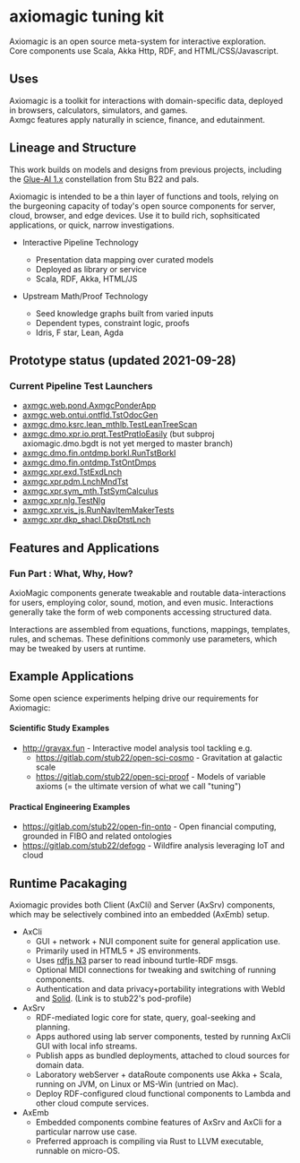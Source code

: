 # axiomagic tuning kit 
Axiomagic is an open source meta-system for interactive exploration.
<br/>Core components use Scala, Akka Http, RDF, and HTML/CSS/Javascript.


## Uses 
Axiomagic is a toolkit for interactions with domain-specific data, deployed in browsers, calculators, simulators, and games.
<br/>Axmgc features apply naturally in science, finance, and edutainment.

## Lineage and Structure
This work builds on models and designs from previous projects, including the [Glue-AI 1.x](http://glue.ai) constellation 
from Stu B22 and pals.

Axiomagic is intended to be a thin layer of functions and tools, relying on the burgeoning capacity of today's open source components for server, cloud, browser, and edge devices.  Use it to build rich, sophsiticated applications, or quick, narrow investigations.

 * Interactive Pipeline Technology  
   * Presentation data mapping over curated models
   * Deployed as library or service
   * Scala, RDF, Akka, HTML/JS

 * Upstream Math/Proof Technology
   * Seed knowledge graphs built from varied inputs
   * Dependent types, constraint logic, proofs
   * Idris, F star, Lean, Agda

## Prototype status  (updated 2021-09-28)

###  Current Pipeline Test Launchers
  * [axmgc.web.pond.AxmgcPonderApp](adaxmvn/axmgc_web_pond/src/main/scala/axmgc/web/pond/AxmgcPonder.scala)
  * [axmgc.web.ontui.ontfld.TstOdocGen](adaxmvn/axmgc_web_ontui/src/main/scala/axmgc/web/ontui/ontfld/TstOdocGen.scala)
  * [axmgc.dmo.ksrc.lean_mthlb.TestLeanTreeScan](adaxmvn/axmgc_dmo_fibo/src/main/scala/axmgc/dmo/ksrc/lean_mthlb/TestLeanTreeScan.scala)
  * [axmgc.dmo.xpr.io.prqt.TestPrqtIoEasily](https://github.com/stub22/axiomagic/blob/xprmnt_mlrn_djl_mxnet/adaxmvn/axmgc_dmo_bgdt/src/main/scala/axmgc/xpr/io/prqt/TestPrqtIoEasily.scala) (but subproj axiomagic.dmo.bgdt is not yet merged to master branch)
  * [axmgc.dmo.fin.ontdmp.borkl.RunTstBorkl](adaxmvn/axmgc_dmo_fibo/src/main/scala/axmgc/dmo/fin/ontdmp/borkl/RunTstBorkl.scala)
  * [axmgc.dmo.fin.ontdmp.TstOntDmps](adaxmvn/axmgc_dmo_fibo/src/main/scala/axmgc/dmo/fin/ontdmp/TstOntDmps.scala)
  * [axmgc.xpr.exd.TstExdLnch](adaxmvn/axmgc_dmo_hvol/src/main/scala/axmgc/xpr/exd/TstExdLnch.scala)
  * [axmgc.xpr.pdm.LnchMndTst](adaxmvn/axmgc_dmo_hvol/src/main/scala/axmgc/xpr/pdm/LnchMndTst.scala)
  * [axmgc.xpr.sym_mth.TstSymCalculus](adaxmvn/axmgc_dmo_fibo/src/main/scala/axmgc/xpr/sym_mth/TstSymCalculus.scala)
  * [axmgc.xpr.nlg.TestNlg](adaxmvn/axmgc_dmo_hvol/src/main/scala/axmgc/xpr/nlg/TestNlg.scala)
  * [axmgc.xpr.vis_js.RunNavItemMakerTests](adaxmvn/axmgc_dmo_fibo/src/main/scala/axmgc/xpr/vis_js/SampleNavItemStuff.scala)
  * [axmgc.xpr.dkp_shacl.DkpDtstLnch](adaxmvn/axmgc_dmo_fibo/src/main/scala/axmgc/xpr/dkp_shacl/DkpDtstLnch.scala)

## Features and Applications

### Fun Part : What, Why, How?
AxioMagic components generate tweakable and routable data-interactions for users,
employing color, sound, motion, and even music.  Interactions generally take the form
of web components accessing structured data.

Interactions are assembled from equations, functions, mappings, templates, rules, and schemas.
These definitions commonly use parameters, which may be tweaked by users at runtime.

## Example Applications
Some open science experiments helping drive our requirements for Axiomagic:

#### Scientific Study Examples  
 * http://gravax.fun - Interactive model analysis tool tackling e.g. 
   * https://gitlab.com/stub22/open-sci-cosmo - Gravitation at galactic scale
   * https://gitlab.com/stub22/open-sci-proof - Models of variable axioms (= the ultimate version of what we call "tuning")

#### Practical Engineering Examples
 * https://gitlab.com/stub22/open-fin-onto - Open financial computing, grounded in FIBO and related ontologies
 * https://gitlab.com/stub22/defogo - Wildfire analysis leveraging IoT and cloud
  
## Runtime Pacakaging
 Axiomagic provides both Client (AxCli) and Server (AxSrv) components, which may be selectively combined into an embedded (AxEmb) setup.
 * AxCli
   *  GUI + network + NUI component suite for general application use.
   *  Primarily used in HTML5 + JS environments.
   *  Uses [rdfjs N3](https://github.com/rdfjs/N3.js/) parser to read inbound turtle-RDF msgs.
   *  Optional MIDI connections for tweaking and switching of running components.
   *  Authentication and data privacy+portability integrations with WebId and [Solid](https://pod.inrupt.com/stub22/profile/card#me). (Link is to stub22's pod-profile)
 * AxSrv
   *  RDF-mediated logic core for state, query, goal-seeking and planning.
   *  Apps authored using lab server components, tested by running AxCli GUI with local info streams.
     * Publish apps as bundled deployments, attached to cloud sources for domain data.
   *  Laboratory webServer + dataRoute components use Akka + Scala, running on JVM, on Linux or MS-Win (untried on Mac).
   *  Deploy RDF-configured cloud functional components to Lambda and other cloud compute services.     
 * AxEmb
   *  Embedded components combine features of AxSrv and AxCli for a particular narrow use case.
   *  Preferred approach is compiling via Rust to LLVM executable, runnable on micro-OS.



